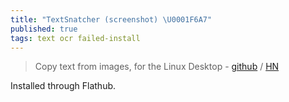 ```yaml
---
title: "TextSnatcher (screenshot) \U0001F6A7"
published: true
tags: text ocr failed-install
---
```

> Copy text from images, for the Linux Desktop - [github](https://github.com/RajSolai/TextSnatcher) / [HN](https://news.ycombinator.com/item?id=39711621)

Installed through Flathub.


